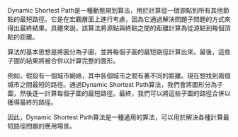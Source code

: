 

Dynamic Shortest Path是一種動態規划算法，用於計算從一個源點到所有其他節點的最短路徑。它是在宏觀層面上進行考慮，因為它通過解決問題子問題的方式來得出最終結果。具體來說，該算法將源點與終點之間的距離計算為從源點到每個頂點的距離。

算法的基本思想是將圖分為子圖，並將每個子圖的最短路徑計算出來。最後，這些子圖的結果將被合併以計算完整的圖形。

例如，假設有一個城市網絡，其中各個城市之間有著不同的距離。現在想找到兩個城市之間最短的路徑。通過Dynamic Shortest Path算法，我們會將圖形分為子圖，然後逐一計算每個子圖的最短路徑。最終，我們可以將這些子圖的路徑合併以獲得最終的路徑。

因此，Dynamic Shortest Path算法是一種通用的算法，可以用於解決各種計算最短路徑問題的應用場景。